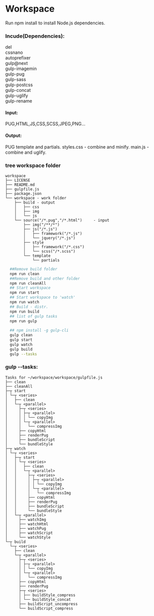 # Workspace

Run npm install to install Node.js dependencies.

### Incude(Dependencies):
del  
cssnano  
autoprefixer  
gulp@next  
gulp-imagemin  
gulp-pug  
gulp-sass  
gulp-postcss  
gulp-concat  
gulp-uglify  
gulp-rename  

#### Input:
PUG,HTML,JS,CSS,SCSS,JPEG,PNG...

#### Output:
PUG template and partials.
styles.css - combine and minify.
main.js - combine and uglify.

### tree workspace folder
```
workspace
├── LICENSE
├── README.md
├── gulpfile.js
├── package.json
└── workspace - work folder
    ├── build - output
    │   ├── css
    │   ├── img
    │   └── js
    └── source("/*.pug","/*.html")     - input
        ├── img("/**/*")
        ├── js("/*.js")
        │   ├── framework("/*.js")
        │   └── jquery("/*.js")
        ├── style
        │   ├── framework("/*.css")
        │   └── scss("/*.scss")
        └── template
            └── partials
```

```bash
  ##Remove build folder
  npm run clean
  ##Remove build and other folder
  npm run cleanAll
  ## Start workspace
  npm run start
  ## Start workspace to 'watch'
  npm run watch
  ## Build - distr.
  npm run build
  ## list of gulp tasks
  npm run gulp
  
  ## npm install -g gulp-cli
  gulp clean
  gulp start
  gulp watch
  gulp build
  gulp --tasks
```

### gulp --tasks:
```
Tasks for ~/workspace/workspace/gulpfile.js
├── clean
├── cleanAll
├─┬ start
│ └─┬ <series>
│   ├── clean
│   └─┬ <parallel>
│     ├─┬ <series>
│     │ ├─┬ <parallel>
│     │ │ └── copyImg
│     │ └─┬ <parallel>
│     │   └── compressImg
│     ├── copyHtml
│     ├── renderPug
│     ├── bundleScript
│     └── bundleStyle
├─┬ watch
│ └─┬ <series>
│   ├─┬ start
│   │ └─┬ <series>
│   │   ├── clean
│   │   └─┬ <parallel>
│   │     ├─┬ <series>
│   │     │ ├─┬ <parallel>
│   │     │ │ └── copyImg
│   │     │ └─┬ <parallel>
│   │     │   └── compressImg
│   │     ├── copyHtml
│   │     ├── renderPug
│   │     ├── bundleScript
│   │     └── bundleStyle
│   └─┬ <parallel>
│     ├── watchImg
│     ├── watchHtml
│     ├── watchPug
│     ├── watchScript
│     └── watchStyle
└─┬ build
  └─┬ <series>
    ├── clean
    └─┬ <parallel>
      ├─┬ <series>
      │ ├─┬ <parallel>
      │ │ └── copyImg
      │ └─┬ <parallel>
      │   └── compressImg
      ├── copyHtml
      ├── renderPug
      ├─┬ <series>
      │ ├── buildStyle_compress
      │ └── buildStyle_concat
      ├── buildScript_uncompress
      └── buildScript_compress
```
